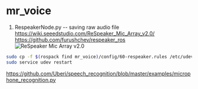 # mr_voice

1. RespeakerNode.py -- saving raw audio file
https://wiki.seeedstudio.com/ReSpeaker_Mic_Array_v2.0/
https://github.com/furushchev/respeaker_ros
![ReSpeaker Mic Array v2.0](https://files.seeedstudio.com/wiki/ReSpeaker_Mic_Array_V2/img/Hardware%20Overview.png)
```bash
sudo cp -f $(rospack find mr_voice)/config/60-respeaker.rules /etc/udev/rules.d/60-respeaker.rules
sudo service udev restart
```

https://github.com/Uberi/speech_recognition/blob/master/examples/microphone_recognition.py
